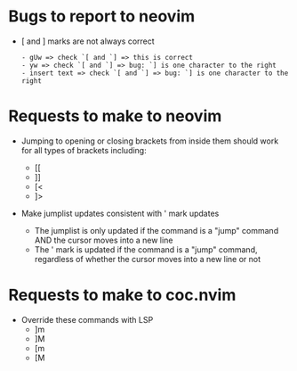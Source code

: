# Bugs to report to neovim
- [ and ] marks are not always correct
    ```
    - gUw => check `[ and `] => this is correct
    - yw => check `[ and `] => bug: `] is one character to the right
    - insert text => check `[ and `] => bug: `] is one character to the right
    ```

# Requests to make to neovim
- Jumping to opening or closing brackets from inside them should work for all types of brackets including:
    - [[
    - ]]
    - [<
    - ]>

- Make jumplist updates consistent with ' mark updates
    - The jumplist is only updated if the command is a "jump" command AND the cursor moves into a new line
    - The ' mark is updated if the command is a "jump" command, regardless of whether the cursor moves into a new line or not

# Requests to make to coc.nvim
- Override these commands with LSP
    - ]m
    - ]M
    - [m
    - [M
